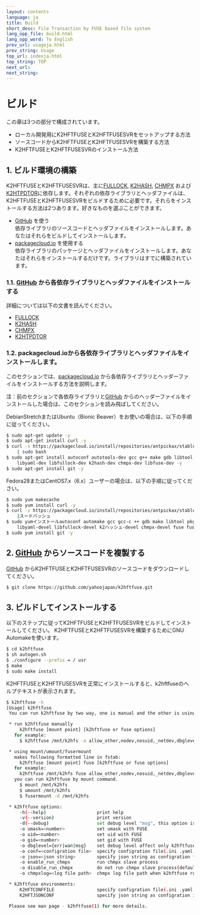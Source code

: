 ```yaml
---
layout: contents
language: ja
title: Build
short_desc: File Transaction by FUSE based file system
lang_opp_file: build.html
lang_opp_word: To English
prev_url: usageja.html
prev_string: Usage
top_url: indexja.html
top_string: TOP
next_url: 
next_string: 
---
```


# ビルド

この章は3つの部分で構成されています。

* ローカル開発用にK2HFTFUSEとK2HFTFUSESVRをセットアップする方法
* ソースコードからK2HFTFUSEとK2HFTFUSESVRを構築する方法
* K2HFTFUSEとK2HFTFUSESVRのインストール方法

## 1. ビルド環境の構築

K2HFTFUSEとK2HFTFUSESVRは、主に[FULLOCK](https://fullock.antpick.ax/indexja.html), [K2HASH](https://k2hash.antpick.ax/indexja.html), [CHMPX](https://chmpx.antpick.ax/indexja.html) および [K2HTPDTOR](https://k2hthdtor.antpick.ax/indexja.html)に依存します。それぞれの依存ライブラリとヘッダファイルは、K2HFTFUSEとK2HFTFUSESVRをビルドするために必要です。それらをインストールする方法は2つあります。好きなものを選ぶことができます。

* [GitHub](https://github.com/yahoojapan)  を使う  
依存ライブラリのソースコードとヘッダファイルをインストールします。あなたはそれらをビルドしてインストールします。
* [packagecloud.io](https://packagecloud.io/antpickax/stable/) を使用する  
依存ライブラリのパッケージとヘッダファイルをインストールします。あなたはそれらをインストールするだけです。ライブラリはすでに構築されています。

### 1.1. [GitHub](https://github.com/yahoojapan)  から各依存ライブラリとヘッダファイルをインストールする

詳細については以下の文書を読んでください。

* [FULLOCK](https://fullock.antpick.ax/buildja.html)
* [K2HASH](https://k2hash.antpick.ax/buildja.html)  
* [CHMPX](https://chmpx.antpick.ax/buildja.html)  
* [K2HTPDTOR](https://k2htpdtor.antpick.ax/buildja.html)  

### 1.2.  packagecloud.ioから各依存ライブラリとヘッダファイルをインストールします。

このセクションでは、[packagecloud.io](https://packagecloud.io/antpickax/stable/) から各依存ライブラリとヘッダーファイルをインストールする方法を説明します。

注：前のセクションで各依存ライブラリと[GitHub](https://github.com/yahoojapan)  からのヘッダーファイルをインストールした場合は、このセクションを読み飛ばしてください。

DebianStretchまたはUbuntu（Bionic Beaver）をお使いの場合は、以下の手順に従ってください。
```bash
$ sudo apt-get update -y
$ sudo apt-get install curl -y
$ curl -s https://packagecloud.io/install/repositories/antpickax/stable/script.deb.sh \
    | sudo bash
$ sudo apt-get install autoconf autotools-dev gcc g++ make gdb libtool pkg-config \
    libyaml-dev libfullock-dev k2hash-dev chmpx-dev libfuse-dev -y
$ sudo apt-get install git -y
```

Fedora28またはCentOS7.x（6.x）ユーザーの場合は、以下の手順に従ってください。
```bash
$ sudo yum makecache
$ sudo yum install curl -y
$ curl -s https://packagecloud.io/install/repositories/antpickax/stable/script.rpm.sh \
    |スードバッシュ
$ sudo yumインストールautoconf automake gcc gcc-c ++ gdb make libtool pkgconfig \
    libyaml-devel libfullock-devel k2ハッシュ-devel chmpx-devel fuse fuse-devel -y
$ sudo yum install git -y
```

## 2. [GitHub](https://github.com/yahoojapan/k2hftfuse)  からソースコードを複製する

[GitHub](https://github.com/yahoojapan/k2hftfuse)  からK2HFTFUSEとK2HFTFUSESVRのソースコードをダウンロードしてください。

```bash
$ git clone https://github.com/yahoojapan/k2hftfuse.git
```

## 3. ビルドしてインストールする

以下のステップに従ってK2HFTFUSEとK2HFTFUSESVRをビルドしてインストールしてください。 K2HFTFUSEとK2HFTFUSESVRを構築するためにGNU Automakeを使います。

```bash
$ cd k2hftfuse
$ sh autogen.sh
$ ./configure --prefix = / usr
$ make
$ sudo make install
```

K2HFTFUSEとK2HFTFUSESVRを正常にインストールすると、k2hftfuseのヘルプテキストが表示されます。
```bash
$ k2hftfuse -h
[Usage] k2hftfuse
 You can run k2hftfuse by two way, one is manual and the other is using mount command.

 * run k2hftfuse manually
     k2hftfuse [mount point] [k2hftfuse or fuse options]
   for example:
     $ k2hftfuse /mnt/k2hfs -o allow_other,nodev,nosuid,_netdev,dbglevel=err,conf=/etc/k2hftfuse.conf -f -d &

 * using mount/umount/fusermount
   makes following formatted line in fstab:
     k2hftfuse [mount point] fuse [k2hftfuse or fuse options]
   for example:
     k2hftfuse /mnt/k2hfs fuse allow_other,nodev,nosuid,_netdev,dbglevel=err,conf=/etc/k2hftfuse.conf 0 0
   you can run k2hftfuse by mount command.
     $ mount /mnt/k2hfs
     $ umount /mnt/k2hfs
     $ fusermount -d /mnt/k2hfs

 * k2hftfuse options:
     -h(--help)                   print help
     -v(--version)                print version
     -d(--debug)                  set debug level "msg", this option is common with FUSE
     -o umask=<number>            set umask with FUSE
     -o uid=<number>              set uid with FUSE
     -o gid=<number>              set gid with FUSE
     -o dbglevel={err|wan|msg}    set debug level affect only k2hftfuse
     -o conf=<configration file>  specify configration file(.ini .yaml .json) for k2hftfuse and all sub system
     -o json=<json string>        specify json string as configration for k2hftfuse and all sub system
     -o enable_run_chmpx          run chmpx slave process
     -o disable_run_chmpx         do not run chmpx slave process(default)
     -o chmpxlog=<log file path>  chmpx log file path when k2hftfuse run chmpx

 * k2hftfuse environments:
     K2HFTCONFFILE                specify configration file(.ini .yaml .json) instead of conf option.
     K2HFTJSONCONF                specify json string as configration instead of json option.

 Please see man page - k2hftfuse(1) for more details.
 ```
